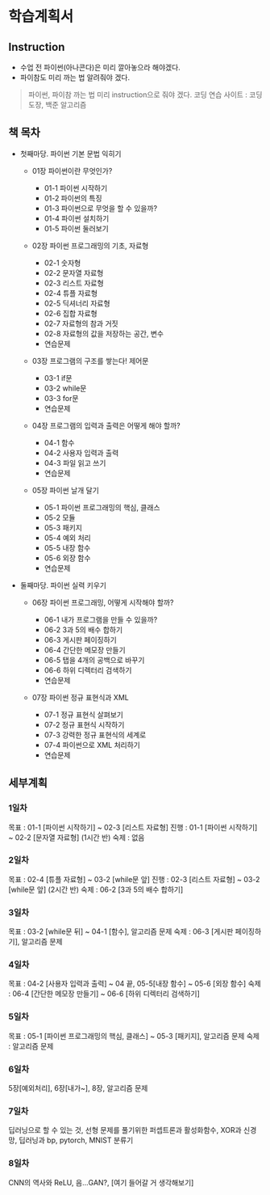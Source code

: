 # 학습계획서

## Instruction
- 수업 전 파이썬(아나콘다)은 미리 깔아놓으라 해야겠다.
- 파이참도 미리 까는 법 알려줘야 겠다.
> 파이썬, 파이참 까는 법 미리 instruction으로 줘야 겠다.
> 코딩 연습 사이트 : 코딩도장, 백준 알고리즘

## 책 목차
- 첫째마당. 파이썬 기본 문법 익히기

	- 01장 파이썬이란 무엇인가?
		- 01-1 파이썬 시작하기
		- 01-2 파이썬의 특징
		- 01-3 파이썬으로 무엇을 할 수 있을까?
		- 01-4 파이썬 설치하기
		- 01-5 파이썬 둘러보기

	- 02장 파이썬 프로그래밍의 기초, 자료형
		- 02-1 숫자형
		- 02-2 문자열 자료형
		- 02-3 리스트 자료형
		- 02-4 튜플 자료형
		- 02-5 딕셔너리 자료형
		- 02-6 집합 자료형
		- 02-7 자료형의 참과 거짓
		- 02-8 자료형의 값을 저장하는 공간, 변수
		- 연습문제

	- 03장 프로그램의 구조를 쌓는다! 제어문
		- 03-1 if문
		- 03-2 while문
		- 03-3 for문
		- 연습문제

	- 04장 프로그램의 입력과 출력은 어떻게 해야 할까?
		- 04-1 함수
		- 04-2 사용자 입력과 출력
		- 04-3 파일 읽고 쓰기
		- 연습문제

    - 05장 파이썬 날개 달기
        - 05-1 파이썬 프로그래밍의 핵심, 클래스
        - 05-2 모듈
        - 05-3 패키지
        - 05-4 예외 처리
        - 05-5 내장 함수
        - 05-6 외장 함수
        - 연습문제

- 둘째마당. 파이썬 실력 키우기

    - 06장 파이썬 프로그래밍, 어떻게 시작해야 할까?
        - 06-1 내가 프로그램을 만들 수 있을까?
        - 06-2 3과 5의 배수 합하기
        - 06-3 게시판 페이징하기
        - 06-4 간단한 메모장 만들기
        - 06-5 탭을 4개의 공백으로 바꾸기
        - 06-6 하위 디렉터리 검색하기
        - 연습문제

    - 07장 파이썬 정규 표현식과 XML
        - 07-1 정규 표현식 살펴보기
        - 07-2 정규 표현식 시작하기
        - 07-3 강력한 정규 표현식의 세계로
        - 07-4 파이썬으로 XML 처리하기
        - 연습문제

## 세부계획

### 1일차
목표 : 01-1 [파이썬 시작하기] ~ 02-3 [리스트 자료형]
진행 : 01-1 [파이썬 시작하기] ~ 02-2 [문자열 자료형] (1시간 반)
숙제 : 없음

### 2일차
목표 : 02-4 [튜플 자료형] ~ 03-2 [while문 앞]
진행 : 02-3 [리스트 자료형] ~ 03-2 [while문 앞] (2시간 반)
숙제 : 06-2 [3과 5의 배수 합하기]

### 3일차
목표 : 03-2 [while문 뒤] ~ 04-1 [함수], 알고리즘 문제
숙제 : 06-3 [게시판 페이징하기], 알고리즘 문제

### 4일차
목표 : 04-2 [사용자 입력과 출력] ~ 04 끝, 05-5[내장 함수] ~ 05-6 [외장 함수]
숙제 : 06-4 [간단한 메모장 만들기] ~ 06-6 [하위 디렉터리 검색하기]

### 5일차
목표 : 05-1 [파이썬 프로그래밍의 핵심, 클래스] ~ 05-3 [패키지], 알고리즘 문제
숙제 : 알고리즘 문제

### 6일차
5장[예외처리], 6장[내가~], 8장, 알고리즘 문제

### 7일차
딥러닝으로 할 수 있는 것, 선형 문제를 풀기위한 퍼셉트론과 활성화함수, XOR과 신경망, 딥러닝과 bp, pytorch, MNIST 분류기

### 8일차
CNN의 역사와 ReLU, 음...GAN?, [여기 들어갈 거 생각해보기]
